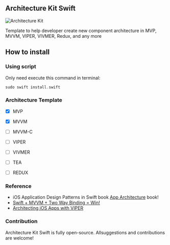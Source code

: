 
## Architecture Kit Swift

![Architecture Kit](https://raw.githubusercontent.com/fauzisho/Architecture-Kit-Swift/master/image.png)

Template to help developer create new component architecture in MVP, MVVM, VIPER, VIVMER, Redux, and any more

## How to install

### Using script
Only need execute this command in terminal:
```swift
sudo swift install.swift
```

### Architecture Template

- [x] MVP
- [x] MVVM
- [ ] MVVM-C
- [ ] VIPER
- [ ] VIVMER
- [ ] TEA
- [ ] REDUX


### Reference 

- iOS Application Design Patterns in Swift book [App Architecture](https://www.objc.io/books/app-architecture/) book!
- [Swift + MVVM + Two Way Binding = Win!](https://codeburst.io/swift-mvvm-two-way-binding-win-b447edc55ff5)
- [Architecting iOS Apps with VIPER](https://www.objc.io/issues/13-architecture/viper/)

### Contribution
Architecture Kit Swift is fully open-source. Allsuggestions and contributions are welcome!


